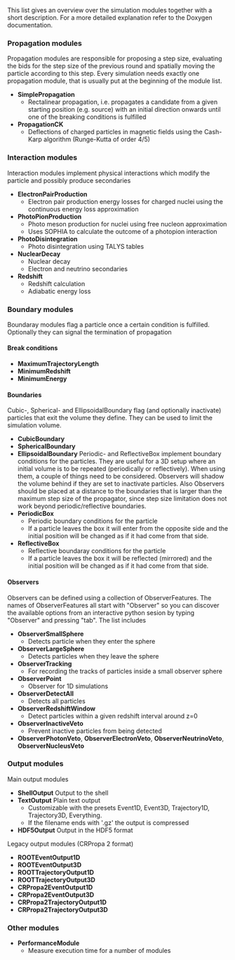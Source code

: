 This list gives an overview over the simulation modules together with a short description.
For a more detailed explanation refer to the Doxygen documentation.

### Propagation modules
Propagation modules are responsible for proposing a step size, evaluating the bids for the step size of the previous round and spatially moving the particle according to this step. Every simulation needs exactly one propagation module, that is usually put at the beginning of the module list.

* **SimplePropagation** 
  * Rectalinear propagation, i.e. propagates a candidate from a given starting position (e.g. source) with an initial direction onwards until one of the breaking conditions is fulfilled
* **PropagationCK** 
  * Deflections of charged particles in magnetic fields using the Cash-Karp algorithm (Runge-Kutta of order 4/5)

### Interaction modules
Interaction modules implement physical interactions which modify the particle and possibly produce secondaries

* **ElectronPairProduction**
  * Electron pair production energy losses for charged nuclei using the continuous energy loss approximation
* **PhotoPionProduction**
  * Photo meson production for nuclei using free nucleon approximation
  * Uses SOPHIA to calculate the outcome of a photopion interaction
* **PhotoDisintegration**
  * Photo disintegration using TALYS tables
* **NuclearDecay**
  * Nuclear decay
  * Electron and neutrino secondaries
* **Redshift**
  * Redshift calculation
  * Adiabatic energy loss

### Boundary modules
Boundaray modules flag a particle once a certain condition is fulfilled. Optionally they can signal the termination of propagation

#### Break conditions
* **MaximumTrajectoryLength**
* **MinimumRedshift**
* **MinimumEnergy**

#### Boundaries
Cubic-, Spherical- and EllipsoidalBoundary flag (and optionally inactivate) particles that exit the volume they define. They can be used to limit the simulation volume.
* **CubicBoundary**
* **SphericalBoundary**
* **EllipsoidalBoundary**
Periodic- and ReflectiveBox implement boundary conditions for the particles. They are useful for a 3D setup where an initial volume is to be repeated (periodically or reflectively). When using them, a couple of things need to be considered. Observers will shadow the volume behind if they are set to inactivate particles. Also Observers should be placed at a distance to the boundaries that is larger than the maximum step size of the propagator, since step size limitation does not work beyond periodic/reflective boundaries.
* **PeriodicBox**
  * Periodic boundary conditions for the particle
  * If a particle leaves the box it will enter from the opposite side and the initial position will be changed as if it had come from that side.
* **ReflectiveBox**
  * Reflective boundaray conditions for the particle
  * If a particle leaves the box it will be reflected (mirrored) and the initial position will be changed as if it had come from that side.

#### Observers
Observers can be defined using a collection of ObserverFeatures.
The names of ObserverFeatures all start with "Observer" so you can discover the available options from an interactive python sesion by typing "Observer" and pressing "tab". The list includes
* **ObserverSmallSphere**
  * Detects particle when they enter the sphere
* **ObserverLargeSphere**
  * Detects particles when they leave the sphere
* **ObserverTracking**
  * For recording the tracks of particles inside a small observer sphere
* **ObserverPoint**
  * Observer for 1D simulations
* **ObserverDetectAll**
  * Detects all particles
* **ObserverRedshiftWindow**
  * Detect particles within a given redshift interval around z=0
* **ObserverInactiveVeto**
  * Prevent inactive particles from being detected
* **ObserverPhotonVeto**, **ObserverElectronVeto**, **ObserverNeutrinoVeto**, **ObserverNucleusVeto**

### Output modules
Main output modules
* **ShellOutput** Output to the shell
* **TextOutput** Plain text output
  * Customizable with the presets Event1D, Event3D, Trajectory1D, Trajectory3D, Everything.
  * If the filename ends with '.gz' the output is compressed 
* **HDF5Output** Output in the HDF5 format

Legacy output modules (CRPropa 2 format)
* **ROOTEventOutput1D**
* **ROOTEventOutput3D**
* **ROOTTrajectoryOutput1D**
* **ROOTTrajectoryOutput3D**
* **CRPropa2EventOutput1D**
* **CRPropa2EventOutput3D**
* **CRPropa2TrajectoryOutput1D**
* **CRPropa2TrajectoryOutput3D**

### Other modules
* **PerformanceModule**
  * Measure execution time for a number of modules